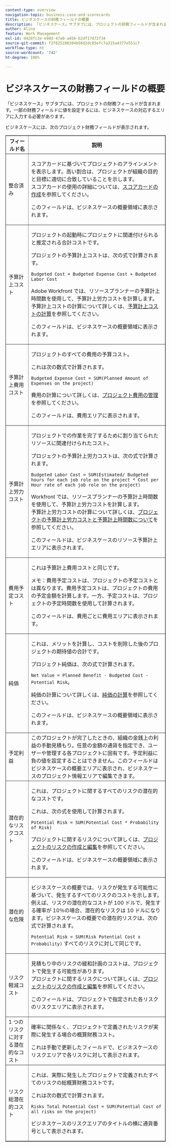 ```yaml
---
content-type: overview
navigation-topic: business-case-and-scorecards
title: ビジネスケースの財務フィールドの概要
description: 「ビジネスケース」サブタブには、プロジェクトの財務フィールドが含まれます。一部の財務フィールドに値を設定するには、ビジネスケースの対応するエリアに入力する必要があります。
author: Alina
feature: Work Management
exl-id: d420fc3e-e98d-47a0-a456-b2df17d72f34
source-git-commit: f2f825280204b56d2dc85efc7a315a4377e551c7
workflow-type: ht
source-wordcount: '742'
ht-degree: 100%

---
```


# ビジネスケースの財務フィールドの概要

「ビジネスケース」サブタブには、プロジェクトの財務フィールドが含まれます。一部の財務フィールドに値を設定するには、ビジネスケースの対応するエリアに入力する必要があります。  

ビジネスケースには、次のプロジェクト財務フィールドが表示されます。

<table border="1" cellspacing="15" cellpadding="1"> 
 <col> 
 <col> 
 <thead> 
  <tr> 
   <th scope="col">フィールド名</th> 
   <th scope="col">説明</th> 
  </tr> 
 </thead> 
 <tbody> 
  <tr> 
   <td>整合済み </td> 
   <td> <p>スコアカードに基づいてプロジェクトのアラインメントを表示します。高い割合は、プロジェクトが組織の目的と目標に適切に合致していることを示します。<br>スコアカードの使用の詳細については、<a href="../../../administration-and-setup/set-up-workfront/configure-system-defaults/create-scorecard.md" class="MCXref xref">スコアカードの作成</a>を参照してください。</p> <p>このフィールドは、ビジネスケースの概要領域に表示されます。 </p> </td> 
  </tr> 
  <tr> 
   <td>予算計上コスト</td> 
   <td> <p>プロジェクトの起動時にプロジェクトに関連付けられると推定される合計コストです。</p> <p>プロジェクトの予算計上コストは、次の式で計算されます。<br></p> <p><code>Budgeted Cost =&nbsp;Budgeted Expense Cost + Budgeted Labor Cost </code> <br> </p> <p>Adobe Workfront では、リソースプランナーの予算計上時間数を使用して、予算計上労力コストを計算します。<br>予算計上コストの計算について詳しくは、<a href="../../../manage-work/projects/project-finances/budgeted-cost.md" class="MCXref xref">予算計上コストの計算</a>を参照してください。</p> <p>このフィールドは、ビジネスケースの概要領域に表示されます。</p> </td> 
  </tr> 
  <tr> 
   <td>予算計上費用コスト</td> 
   <td> <p>プロジェクトのすべての費用の予算コスト。 </p> <p>これは次の数式で計算されます。</p> <p><code>Budgeted Expense Cost = SUM(Planned Amount of Expenses on the project) </code></p> <p>費用の計算について詳しくは、<a href="../../../manage-work/projects/project-finances/manage-project-expenses.md" class="MCXref xref">プロジェクト費用の管理</a>を参照してください。</p> <p>このフィールドは、費用エリアに表示されます。</p> </td> 
  </tr> 
  <tr> 
   <td>予算計上労力コスト</td> 
   <td> <p>プロジェクトでの作業を完了するために割り当てられたリソースに関連付けられたコスト。</p> <p>プロジェクトの予算計上労力コストは、次の式で計算されます。<br></p> <p><code>Budgeted Labor Cost = SUM(Estimated/ Budgeted hours for each job role on the project * Cost per Hour rate of each job role on the project) </code><br></p> <p>Workfront では、リソースプランナーの予算計上時間数を使用して、予算計上労力コストを計算します。<br>予算計上労力コストの計算について詳しくは、<a href="../../../manage-work/projects/project-finances/budgeted-labor-cost.md" class="MCXref xref">プロジェクトの予算計上労力コストと予算計上時間数について</a>を参照してください。</p> <p>このフィールドは、ビジネスケースのリソース予算計上エリアに表示されます。 </p> </td> 
  </tr> 
  <tr> 
   <td>費用予定コスト</td> 
   <td> <p>これは予算計上費用コストと同じです。 </p> <p>メモ：費用予定コストは、プロジェクトの予定コストとは異なります。費用予定コストは、プロジェクトの費用の予定金額を計算します。一方、予定コストは、プロジェクトの予定時間数を使用して計算されます。 </p> <p>このフィールドは、費用ごとに費用エリアに表示されます。</p> </td> 
  </tr> 
  <tr> 
   <td>純価</td> 
   <td> <p>これは、メリットを計算し、コストを削除した後のプロジェクトの期待値の合計です。</p> <p>プロジェクト純価は、次の式で計算されます。<br></p> <p><code>Net Value = Planned Benefit - Budgeted Cost - Potential Risk</code>。 <br></p> <p>純価の計算について詳しくは、<a href="../../../manage-work/projects/project-finances/calculate-net-value.md" class="MCXref xref">純価の計算</a>を参照してください。<br></p> <p>このフィールドは、ビジネスケースの概要領域に表示されます。</p> </td> 
  </tr> 
  <tr> 
   <td>予定利益</td> 
   <td>このプロジェクトが完了したときの、組織の金銭上の利益の手動見積もり。任意の金額の通貨を指定でき、ユーザーや管理する各プロジェクトに固有です。予定利益に負の値を設定することはできません。このフィールドはビジネスケースの概要エリアに表示され、ビジネスケースのプロジェクト情報エリアで編集できます。 </td> 
  </tr> 
  <tr> 
   <td>潜在的なリスクコスト</td> 
   <td> <p>これは、プロジェクトに関するすべてのリスクの潜在的なコストです。 </p> <p>これは、次の式を使用して計算されます。</p> <p><code>Potential Risk = SUM(Potential Cost * Probability of Risk) </code></p> <p>プロジェクトに関するリスクについて詳しくは、<a href="../../../manage-work/projects/define-a-business-case/create-edit-risks-on-projects.md" class="MCXref xref">プロジェクトのリスクの作成と編集</a>を参照してください。</p> <p>このフィールドは、ビジネスケースの概要領域に表示されます。</p> </td> 
  </tr> 
  <tr> 
   <td>潜在的な危険</td> 
   <td> <p>ビジネスケースの概要では、リスクが発生する可能性に基づいて、発生するすべてのリスクのコストを示します。例えば、リスクの潜在的なコストが 100 ドルで、発生する確率が 10％の場合、潜在的なリスクは 10 ドルになります。ビジネスケースの概要での潜在的リスクは、次の式で計算されます。</p> <p><code>Potential&nbsp;Risk = SUM(Risk Potential Cost x Probability)</code> すべてのリスクに対して同じです。 </p> </td> 
  </tr> 
  <tr> 
   <td>リスク軽減コスト</td> 
   <td> <p>見積もり中のリスクの緩和計画のコストは、プロジェクトで発生する可能性があります。<br>プロジェクトに関するリスクについて詳しくは、<a href="../../../manage-work/projects/define-a-business-case/create-edit-risks-on-projects.md" class="MCXref xref">プロジェクトのリスクの作成と編集</a>を参照してください。</p> <p>このフィールドは、プロジェクトで指定された各リスクのリスクエリアに表示されます。</p> </td> 
  </tr> 
  <tr> 
   <td>1 つのリスクに対する潜在的なコスト</td> 
   <td> <p>確率に関係なく、プロジェクトで定義されたリスクが実際に発生する場合の概算財務コスト。 </p> <p>これは手動で更新したフィールドで、ビジネスケースのリスクエリアで各リスクに対して表示されます。 </p> </td> 
  </tr> 
  <tr> 
   <td>リスク総潜在的コスト</td> 
   <td> <p>これは、実際に発生したプロジェクトで定義されたすべてのリスクの総概算財務コストです。 </p> <p>これは次の数式で計算されます。</p> <p><code>Risks Total Potential Cost = SUM(Potential Cost of all risks on the project) </code></p> <p>ビジネスケースのリスクエリアのタイトルの横に通貨番号として表示されます。</p> </td> 
  </tr> 
 </tbody> 
</table>
